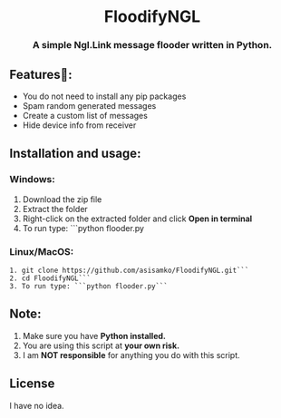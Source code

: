 <h1 align="center">FloodifyNGL</h1>
<h3 align="center">A simple Ngl.Link message flooder written in Python.</h3>

## Features👀:
- You do not need to install any pip packages
- Spam random generated messages
- Create a custom list of messages
- Hide device info from receiver

## Installation and usage:

### Windows:
1. Download the zip file
2. Extract the folder
3. Right-click on the extracted folder and click **Open in terminal**
4. To run type: ```python flooder.py

### Linux/MacOS:
```
1. git clone https://github.com/asisamko/FloodifyNGL.git```
2. cd FloodifyNGL```
3. To run type: ```python flooder.py```
```

## Note:
1. Make sure you have **Python installed.**
2. You are using this script at **your own risk.**
3. I am **NOT responsible** for anything you do with this script.

## License

I have no idea.
